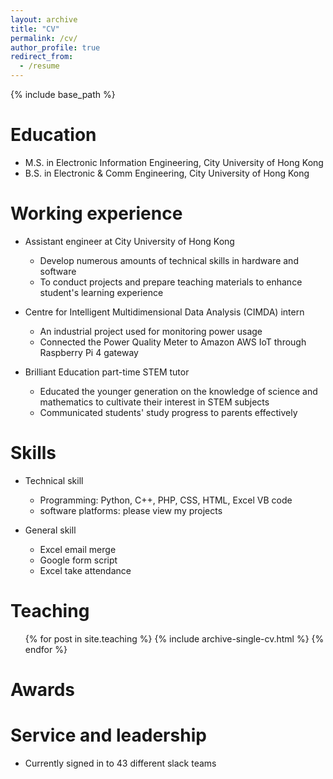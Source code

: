 ```yaml
---
layout: archive
title: "CV"
permalink: /cv/
author_profile: true
redirect_from:
  - /resume
---
```


{% include base_path %}

Education
======
* M.S. in Electronic Information Engineering, City University of Hong Kong
* B.S. in Electronic & Comm Engineering, City University of Hong Kong


Working experience
======
* Assistant engineer at City University of Hong Kong 
  * Develop numerous amounts of technical skills in hardware and software
  * To conduct projects and prepare teaching materials to enhance student's learning experience

* Centre for Intelligent Multidimensional Data Analysis (CIMDA) intern
  * An industrial project used for monitoring power usage
  * Connected the Power Quality Meter to Amazon AWS IoT through Raspberry Pi 4 gateway

* Brilliant Education part-time STEM tutor
  * Educated the younger generation on the knowledge of science and mathematics to cultivate their interest in STEM subjects
  * Communicated students' study progress to parents effectively

  
Skills
======
* Technical skill
  * Programming: Python, C++, PHP, CSS, HTML, Excel VB code
  * software platforms: please view my projects
 
* General skill
  * Excel email merge
  * Google form script
  * Excel take attendance

  
Teaching
======
  <ul>{% for post in site.teaching %}
    {% include archive-single-cv.html %}
  {% endfor %}</ul>


Awards
======


Service and leadership
======
* Currently signed in to 43 different slack teams
